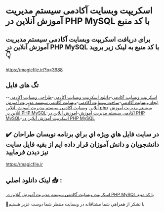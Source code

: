 # اسکریپت وبسایت آکادمی سیستم مدیریت آموزش آنلاین در PHP MySQL با کد منبع

## برای دریافت اسکریپت وبسایت آکادمی سیستم مدیریت آموزش آنلاین در PHP MySQL با کد منبع به لینک زیر بروید 👇

https://magicfile.ir/?p=3988

## تگ های فایل

-[اسکریپت وبسایت آکادمی](https://magicfile.ir/product/%d8%a7%d8%b3%da%a9%d8%b1%db%8c%d9%be%d8%aa-%d9%88%d8%a8%d8%b3%d8%a7%db%8c%d8%aa-%d8%a2%da%a9%d8%a7%d8%af%d9%85%db%8c-%d8%b3%db%8c%d8%b3%d8%aa%d9%85-%d9%85%d8%af%db%8c%d8%b1%db%8c%d8%aa-%d8%a2%d9%85%d9%88%d8%b2%d8%b4-%d8%a2%d9%86%d9%84%d8%a7%db%8c%d9%86-php-mysql/)-[دانلود اسکریپت وبسایت آکادمی](https://magicfile.ir/product/%d8%a7%d8%b3%da%a9%d8%b1%db%8c%d9%be%d8%aa-%d9%88%d8%a8%d8%b3%d8%a7%db%8c%d8%aa-%d8%a2%da%a9%d8%a7%d8%af%d9%85%db%8c-%d8%b3%db%8c%d8%b3%d8%aa%d9%85-%d9%85%d8%af%db%8c%d8%b1%db%8c%d8%aa-%d8%a2%d9%85%d9%88%d8%b2%d8%b4-%d8%a2%d9%86%d9%84%d8%a7%db%8c%d9%86-php-mysql/)-[طراحی وبسایت آکادمی](https://magicfile.ir/product/%d8%a7%d8%b3%da%a9%d8%b1%db%8c%d9%be%d8%aa-%d9%88%d8%a8%d8%b3%d8%a7%db%8c%d8%aa-%d8%a2%da%a9%d8%a7%d8%af%d9%85%db%8c-%d8%b3%db%8c%d8%b3%d8%aa%d9%85-%d9%85%d8%af%db%8c%d8%b1%db%8c%d8%aa-%d8%a2%d9%85%d9%88%d8%b2%d8%b4-%d8%a2%d9%86%d9%84%d8%a7%db%8c%d9%86-php-mysql/)-[ایجاد وبسایت آکادمی](https://magicfile.ir/product/%d8%a7%d8%b3%da%a9%d8%b1%db%8c%d9%be%d8%aa-%d9%88%d8%a8%d8%b3%d8%a7%db%8c%d8%aa-%d8%a2%da%a9%d8%a7%d8%af%d9%85%db%8c-%d8%b3%db%8c%d8%b3%d8%aa%d9%85-%d9%85%d8%af%db%8c%d8%b1%db%8c%d8%aa-%d8%a2%d9%85%d9%88%d8%b2%d8%b4-%d8%a2%d9%86%d9%84%d8%a7%db%8c%d9%86-php-mysql/)-[ساخت وبسایت آکادمی](https://magicfile.ir/product/%d8%a7%d8%b3%da%a9%d8%b1%db%8c%d9%be%d8%aa-%d9%88%d8%a8%d8%b3%d8%a7%db%8c%d8%aa-%d8%a2%da%a9%d8%a7%d8%af%d9%85%db%8c-%d8%b3%db%8c%d8%b3%d8%aa%d9%85-%d9%85%d8%af%db%8c%d8%b1%db%8c%d8%aa-%d8%a2%d9%85%d9%88%d8%b2%d8%b4-%d8%a2%d9%86%d9%84%d8%a7%db%8c%d9%86-php-mysql/)-[وبسایت آکادمی سیستم مدیریت آموزش آنلاین](https://magicfile.ir/product/%d8%a7%d8%b3%da%a9%d8%b1%db%8c%d9%be%d8%aa-%d9%88%d8%a8%d8%b3%d8%a7%db%8c%d8%aa-%d8%a2%da%a9%d8%a7%d8%af%d9%85%db%8c-%d8%b3%db%8c%d8%b3%d8%aa%d9%85-%d9%85%d8%af%db%8c%d8%b1%db%8c%d8%aa-%d8%a2%d9%85%d9%88%d8%b2%d8%b4-%d8%a2%d9%86%d9%84%d8%a7%db%8c%d9%86-php-mysql/)-[وبسایت آکادمی سیستم مدیریت آموزش آنلاین php](https://magicfile.ir/product/%d8%a7%d8%b3%da%a9%d8%b1%db%8c%d9%be%d8%aa-%d9%88%d8%a8%d8%b3%d8%a7%db%8c%d8%aa-%d8%a2%da%a9%d8%a7%d8%af%d9%85%db%8c-%d8%b3%db%8c%d8%b3%d8%aa%d9%85-%d9%85%d8%af%db%8c%d8%b1%db%8c%d8%aa-%d8%a2%d9%85%d9%88%d8%b2%d8%b4-%d8%a2%d9%86%d9%84%d8%a7%db%8c%d9%86-php-mysql/)-[سیستم مدیریت آموزش آنلاین در PHP MySQL](https://magicfile.ir/product/%d8%a7%d8%b3%da%a9%d8%b1%db%8c%d9%be%d8%aa-%d9%88%d8%a8%d8%b3%d8%a7%db%8c%d8%aa-%d8%a2%da%a9%d8%a7%d8%af%d9%85%db%8c-%d8%b3%db%8c%d8%b3%d8%aa%d9%85-%d9%85%d8%af%db%8c%d8%b1%db%8c%d8%aa-%d8%a2%d9%85%d9%88%d8%b2%d8%b4-%d8%a2%d9%86%d9%84%d8%a7%db%8c%d9%86-php-mysql/)-[آکادمی سیستم مدیریت آموزش](https://magicfile.ir/product/%d8%a7%d8%b3%da%a9%d8%b1%db%8c%d9%be%d8%aa-%d9%88%d8%a8%d8%b3%d8%a7%db%8c%d8%aa-%d8%a2%da%a9%d8%a7%d8%af%d9%85%db%8c-%d8%b3%db%8c%d8%b3%d8%aa%d9%85-%d9%85%d8%af%db%8c%d8%b1%db%8c%d8%aa-%d8%a2%d9%85%d9%88%d8%b2%d8%b4-%d8%a2%d9%86%d9%84%d8%a7%db%8c%d9%86-php-mysql/)-[آموزش آنلاین در PHP MySQL](https://magicfile.ir/product/%d8%a7%d8%b3%da%a9%d8%b1%db%8c%d9%be%d8%aa-%d9%88%d8%a8%d8%b3%d8%a7%db%8c%d8%aa-%d8%a2%da%a9%d8%a7%d8%af%d9%85%db%8c-%d8%b3%db%8c%d8%b3%d8%aa%d9%85-%d9%85%d8%af%db%8c%d8%b1%db%8c%d8%aa-%d8%a2%d9%85%d9%88%d8%b2%d8%b4-%d8%a2%d9%86%d9%84%d8%a7%db%8c%d9%86-php-mysql/)-[اسکریپت آموزش آنلاین در PHP MySQL](https://magicfile.ir/product/%d8%a7%d8%b3%da%a9%d8%b1%db%8c%d9%be%d8%aa-%d9%88%d8%a8%d8%b3%d8%a7%db%8c%d8%aa-%d8%a2%da%a9%d8%a7%d8%af%d9%85%db%8c-%d8%b3%db%8c%d8%b3%d8%aa%d9%85-%d9%85%d8%af%db%8c%d8%b1%db%8c%d8%aa-%d8%a2%d9%85%d9%88%d8%b2%d8%b4-%d8%a2%d9%86%d9%84%d8%a7%db%8c%d9%86-php-mysql/)

## ✔️ در سايت فايل هاي ويژه اي براي برنامه نويسان طراحان دانشجويان و دانش آموزان قرار داده ايم از بقيه فايل سايت نيز ديدن فرماييد

https://magicfile.ir


## لينک دانلود اصلي 📥 :

[اسکریپت وبسایت آکادمی سیستم مدیریت آموزش آنلاین در PHP MySQL با کد منبع](https://magicfile.ir/product/%d8%a7%d8%b3%da%a9%d8%b1%db%8c%d9%be%d8%aa-%d9%88%d8%a8%d8%b3%d8%a7%db%8c%d8%aa-%d8%a2%da%a9%d8%a7%d8%af%d9%85%db%8c-%d8%b3%db%8c%d8%b3%d8%aa%d9%85-%d9%85%d8%af%db%8c%d8%b1%db%8c%d8%aa-%d8%a2%d9%85%d9%88%d8%b2%d8%b4-%d8%a2%d9%86%d9%84%d8%a7%db%8c%d9%86-php-mysql/) 


🙏با تشکر از همراهي شما مشتاقانه در وبسایت منتظر شما دوست عزیز هستیم

